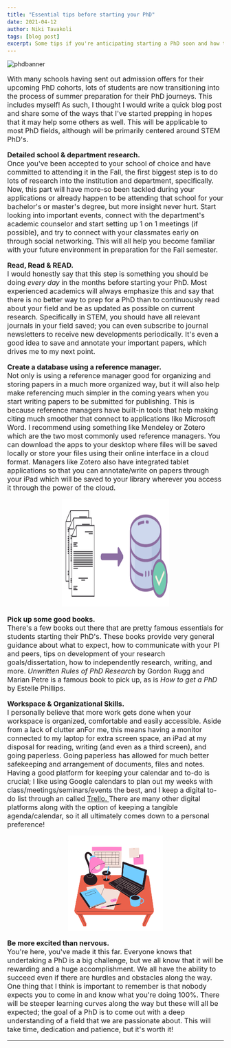 ```yaml
---
title: "Essential tips before starting your PhD"
date: 2021-04-12
author: Niki Tavakoli
tags: [blog post]
excerpt: Some tips if you're anticipating starting a PhD soon and how to (help) become prepared for the journey that lies ahead!
---
```

<img src="/images/gradbanner.png" alt="phdbanner" class = "center">

<p style="font-size:16px"> With many schools having sent out admission offers for their upcoming PhD cohorts, lots of students are now transitioning into the process of summer preparation for their PhD journeys. This includes myself! As such, I thought I would write a quick blog post and share some of the ways that I've started prepping in hopes that it may help some others as well. This will be applicable to most PhD fields, although will be primarily centered around STEM PhD's. </p>

<p style="font-size:16px"><b>Detailed school & department research.</b> <br>
Once you've been accepted to your school of choice and have committed to attending it in the Fall, the first biggest step is to do lots of research into the institution and department, specifically. Now, this part will have more-so been tackled during your applications or already happen to be attending that school for your bachelor's or master's degree, but more insight never hurt. Start looking into important events, connect with the department's academic counselor and start setting up 1 on 1 meetings (if possible), and try to connect with your classmates early on through social networking. This will all help you become familiar with your future environment in preparation for the Fall semester. </p>

<p style="font-size:16px"><b>Read, Read & READ.</b> <br>
I would honestly say that this step is something you should be doing <i> every day </i> in the months before starting your PhD. Most experienced academics will always emphasize this and say that there is no better way to prep for a PhD than to continuously read about your field and be as updated as possible on current research. Specifically in STEM, you should have all relevant journals in your field saved; you can even subscribe to journal newsletters to receive new developments periodically. It's even a good idea to save and annotate your important papers, which drives me to my next point. </p>

<p style="font-size:16px"><b>Create a database using a reference manager.</b> <br>
Not only is using a reference manager good for organizing and storing papers in a much more organized way, but it will also help make referencing much simpler in the coming years when you start writing papers to be submitted for publishing. This is because reference managers have built-in tools that help making citing much smoother that connect to applications like Microsoft Word. I recommend using something like <a=href"https://www.mendeley.com/?interaction_required=true"> Mendeley </a> or <a=href"https://www.zotero.org/"> Zotero </a> which are the two most commonly used reference managers. You can download the apps to your desktop where files will be saved locally or store your files using their online interface in a cloud format. Managers like Zotero also have integrated tablet applications so that you can annotate/write on papers through your iPad which will be saved to your library wherever you access it through the power of the cloud. </p>

<center><img src="/images/database.png" alt="database" width="250" height="250"></center>

<p style="font-size:16px"><b>Pick up some good books.</b> <br>
There's a few books out there that are pretty famous essentials for students starting their PhD's. These books provide very general guidance about what to expect, how to communicate with your PI and peers, tips on development of your research goals/dissertation, how to independently research, writing, and more. <i> Unwritten Rules of PhD Research </i> by Gordon Rugg and Marian Petre is a famous book to pick up, as is <i> How to get a PhD </i> by Estelle Phillips. </p>

<p style="font-size:16px"><b> Workspace & Organizational Skills. </b> <br>
I personally believe that more work gets done when your workspace is organized, comfortable and easily accessible. Aside from a lack of clutter anFor me, this means having a monitor connected to my laptop for extra screen space, an iPad at my disposal for reading, writing (and even as a third screen), and going paperless. Going paperless has allowed for much better safekeeping and arrangement of documents, files and notes. Having a good platform for keeping your calendar and to-do is crucial; I like using Google calendars to plan out my weeks with class/meetings/seminars/events the best, and I keep a digital to-do list through an called <a href="https://trello.com/en-US"> Trello. </a> There are many other digital platforms along with the option of keeping a tangible agenda/calendar, so it all ultimately comes down to a personal preference! </p>

<center><img src="/images/workspace.png" alt="workspace" width="220" height="220"></center>

<p style="font-size:16px"><b>Be more excited than nervous.</b> <br>
You're here, you've made it this far. Everyone knows that undertaking a PhD is a big challenge, but we all know that it will be rewarding and a huge accomplishment. We all have the ability to succeed even if there are hurdles and obstacles along the way. One thing that I think is important to remember is that nobody expects you to come in and know what you're doing 100%. There will be steeper learning curves along the way but these will all be expected; the goal of a PhD is to come out with a deep understanding of a field that we are passionate about. This will take time, dedication and patience, but it's worth it! </p>

<hr>
